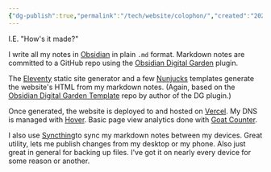 ```yaml
---
{"dg-publish":true,"permalink":"/tech/website/colophon/","created":"2024-08-15","updated":"2024-08-27"}
---
```



I.E. "How's it made?"

I write all my notes in [Obsidian](https://obsidian.md/) in plain `.md` format. Markdown notes are committed to a GitHub repo using the [Obsidian Digital Garden](https://github.com/oleeskild/obsidian-digital-garden) plugin.

The [Eleventy](https://www.11ty.dev/) static site generator and a few [Nunjucks](https://mozilla.github.io/nunjucks/) templates generate the website's HTML from my markdown notes. (Again, based on the [Obsidian Digital Garden Template](https://github.com/oleeskild/digitalgarden) repo by author of the DG plugin.)

Once generated, the website is deployed to and hosted on [Vercel](https://vercel.com/). My DNS is managed with [Hover](https://www.hover.com/). Basic page view analytics done with [Goat Counter](https://www.goatcounter.com/).

I also use [Syncthing](https://syncthing.net/)to sync my markdown notes between my devices. Great utility, lets me publish changes from my desktop or my phone. Also just great in general for backing up files. I've got it on nearly every device for some reason or another.
